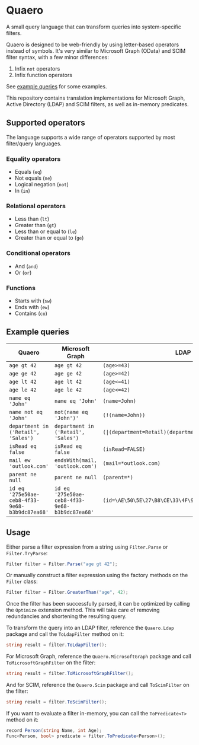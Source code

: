 # Quaero

A small query language that can transform queries into system-specific filters.

Quaero is designed to be web-friendly by using letter-based operators instead of symbols. It's very similar to Microsoft Graph (OData) and SCIM filter syntax, with a few minor differences:
1. Infix `not` operators
2. Infix function operators

See [example queries](#example-queries) for some examples.

This repository contains translation implementations for Microsoft Graph, Active Directory (LDAP) and SCIM filters, as well as in-memory predicates.

## Supported operators

The language supports a wide range of operators supported by most filter/query languages.

### Equality operators

- Equals (`eq`)
- Not equals (`ne`)
- Logical negation (`not`)
- In (`in`)

### Relational operators

- Less than (`lt`)
- Greater than (`gt`)
- Less than or equal to (`le`)
- Greater than or equal to (`ge`)

### Conditional operators

- And (`and`)
- Or (`or`)

### Functions

- Starts with (`sw`)
- Ends with (`ew`)
- Contains (`co`)

## Example queries

| Quaero                                         | Microsoft Graph                                | LDAP                                                    |
|------------------------------------------------|------------------------------------------------|---------------------------------------------------------|
| `age gt 42`                                    | `age gt 42`                                    | `(age>=43)`                                             |
| `age ge 42`                                    | `age ge 42`                                    | `(age>=42)`                                             |
| `age lt 42`                                    | `age lt 42`                                    | `(age<=41)`                                             |
| `age le 42`                                    | `age le 42`                                    | `(age<=42)`                                             |
| `name eq 'John'`                               | `name eq 'John'`                               | `(name=John)`                                           |
| `name not eq 'John'`                           | `not(name eq 'John')'`                         | `(!(name=John))`                                        |
| `department in ('Retail', 'Sales')`            | `department in ('Retail', 'Sales')`            | `(\|(department=Retail)(department=Sales))`             |
| `isRead eq false`                              | `isRead eq false`                              | `(isRead=FALSE)`                                        |
| `mail ew 'outlook.com'`                        | `endsWith(mail, 'outlook.com')`                | `(mail=*outlook.com)`                                   |
| `parent ne null`                               | `parent ne null`                               | `(parent=*)`                                            |
| `id eq '275e50ae-ceb8-4f33-9e68-b3b9dc87ea68'` | `id eq '275e50ae-ceb8-4f33-9e68-b3b9dc87ea68'` | `(id=\AE\50\5E\27\B8\CE\33\4F\9E\68\B3\B9\DC\87\EA\68)` |

## Usage

Either parse a filter expression from a string using `Filter.Parse` or `Filter.TryParse`:

```csharp
Filter filter = Filter.Parse("age gt 42");
```

Or manually construct a filter expression using the factory methods on the `Filter` class:

```csharp
Filter filter = Filter.GreaterThan("age", 42);
```

Once the filter has been successfully parsed, it can be optimized by calling the `Optimize` extension method. This will take care of removing redundancies and shortening the resulting query.

To transform the query into an LDAP filter, reference the `Quaero.Ldap` package and call the `ToLdapFilter` method on it:

```csharp
string result = filter.ToLdapFilter();
```

For Microsoft Graph, reference the `Quaero.MicrosoftGraph` package and call `ToMicrosoftGraphFilter` on the filter:

```csharp
string result = filter.ToMicrosoftGraphFilter();
```

And for SCIM, reference the `Quaero.Scim` package and call `ToScimFilter` on the filter:

```csharp
string result = filter.ToScimFilter();
```

If you want to evaluate a filter in-memory, you can call the `ToPredicate<T>` method on it:

```csharp
record Person(string Name, int Age);
Func<Person, bool> predicate = filter.ToPredicate<Person>();
```

